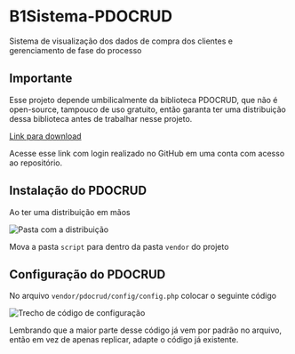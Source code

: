 # B1Sistema-PDOCRUD

Sistema de visualização dos dados de compra dos clientes e gerenciamento de fase do processo

## **Importante**

Esse projeto depende umbilicalmente da biblioteca PDOCRUD, que não é open-source, tampouco de uso gratuito, então garanta ter uma distribuição dessa biblioteca antes de trabalhar nesse projeto.

[Link para download](https://github.com/B1GabrielAugusto/PDOCRUD_distro/raw/main/PDOCRUD.zip)

Acesse esse link com login realizado no GitHub em uma conta com acesso ao repositório.

## Instalação do PDOCRUD

Ao ter uma distribuição em mãos

![Pasta com a distribuição]("https://raw.githubusercontent.com/B1Seline/B1Sistema-PDOCRUD/main/.github/images/procrud_zipped_folder.png?token=GHSAT0AAAAAABTC4RQ3PKMYRRZUI65SNEXCYT5EXBA")

Mova a pasta ```script``` para dentro da pasta ```vendor``` do projeto

## Configuração do PDOCRUD

No arquivo ```vendor/pdocrud/config/config.php``` colocar o seguinte código

![Trecho de código de configuração]("https://raw.githubusercontent.com/B1Seline/B1Sistema-PDOCRUD/main/.github/images/pdocrud_config.png?token=GHSAT0AAAAAABTC4RQ3J5LKW5JNTPFXZCXCYT5H6KQ")

Lembrando que a maior parte desse código já vem por padrão no arquivo, então em vez de apenas replicar, adapte o código já existente.

